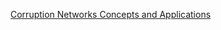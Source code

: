 [Corruption Networks Concepts and Applications](https://link.springer.com/book/10.1007/978-3-030-81484-7)